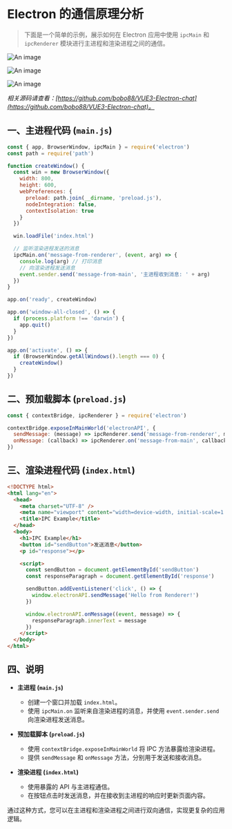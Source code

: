 # Electron 的通信原理分析

> 下面是一个简单的示例，展示如何在 Electron 应用中使用 `ipcMain` 和 `ipcRenderer` 模块进行主进程和渲染进程之间的通信。

![An image](/images/mp/electron-msg-1.png)

![An image](/images/mp/electron-msg-2.png)

![An image](/images/mp/electron-msg-3.png)

_相关源码请查看：[https://github.com/bobo88/VUE3-Electron-chat](https://github.com/bobo88/VUE3-Electron-chat)。_

## 一、主进程代码 (`main.js`)

```javascript
const { app, BrowserWindow, ipcMain } = require('electron')
const path = require('path')

function createWindow() {
  const win = new BrowserWindow({
    width: 800,
    height: 600,
    webPreferences: {
      preload: path.join(__dirname, 'preload.js'),
      nodeIntegration: false,
      contextIsolation: true
    }
  })

  win.loadFile('index.html')

  // 监听渲染进程发送的消息
  ipcMain.on('message-from-renderer', (event, arg) => {
    console.log(arg) // 打印消息
    // 向渲染进程发送消息
    event.sender.send('message-from-main', '主进程收到消息: ' + arg)
  })
}

app.on('ready', createWindow)

app.on('window-all-closed', () => {
  if (process.platform !== 'darwin') {
    app.quit()
  }
})

app.on('activate', () => {
  if (BrowserWindow.getAllWindows().length === 0) {
    createWindow()
  }
})
```

## 二、预加载脚本 (`preload.js`)

```javascript
const { contextBridge, ipcRenderer } = require('electron')

contextBridge.exposeInMainWorld('electronAPI', {
  sendMessage: (message) => ipcRenderer.send('message-from-renderer', message),
  onMessage: (callback) => ipcRenderer.on('message-from-main', callback)
})
```

## 三、渲染进程代码 (`index.html`)

```html
<!DOCTYPE html>
<html lang="en">
  <head>
    <meta charset="UTF-8" />
    <meta name="viewport" content="width=device-width, initial-scale=1.0" />
    <title>IPC Example</title>
  </head>
  <body>
    <h1>IPC Example</h1>
    <button id="sendButton">发送消息</button>
    <p id="response"></p>

    <script>
      const sendButton = document.getElementById('sendButton')
      const responseParagraph = document.getElementById('response')

      sendButton.addEventListener('click', () => {
        window.electronAPI.sendMessage('Hello from Renderer!')
      })

      window.electronAPI.onMessage((event, message) => {
        responseParagraph.innerText = message
      })
    </script>
  </body>
</html>
```

## 四、说明

- **主进程 (`main.js`)**

  - 创建一个窗口并加载 `index.html`。
  - 使用 `ipcMain.on` 监听来自渲染进程的消息，并使用 `event.sender.send` 向渲染进程发送消息。

- **预加载脚本 (`preload.js`)**

  - 使用 `contextBridge.exposeInMainWorld` 将 IPC 方法暴露给渲染进程。
  - 提供 `sendMessage` 和 `onMessage` 方法，分别用于发送和接收消息。

- **渲染进程 (`index.html`)**
  - 使用暴露的 API 与主进程通信。
  - 在按钮点击时发送消息，并在接收到主进程的响应时更新页面内容。

通过这种方式，您可以在主进程和渲染进程之间进行双向通信，实现更复杂的应用逻辑。
